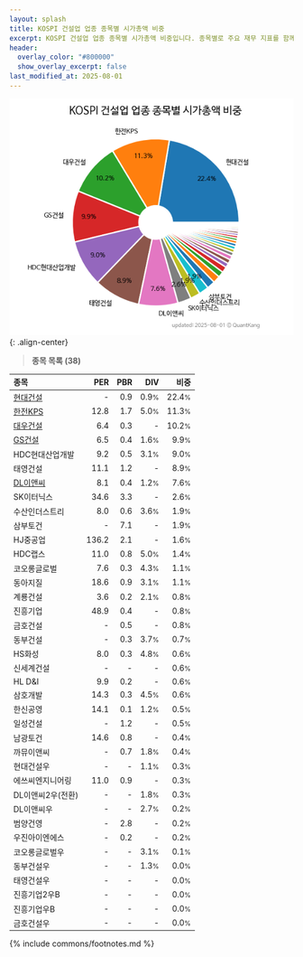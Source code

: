 ```yaml
---
layout: splash
title: KOSPI 건설업 업종 종목별 시가총액 비중
excerpt: KOSPI 건설업 업종 종목별 시가총액 비중입니다. 종목별로 주요 재무 지표를 함께 표시합니다.
header:
  overlay_color: "#800000"
  show_overlay_excerpt: false
last_modified_at: 2025-08-01
---
```



![KOSPI 건설업 업종 종목별 시가총액 비중](/stats/sector/images/kospi_업종_건설업_종목.png){: .align-center}


> **종목 목록 (38)**<a id="list"></a>

| **종목** | **PER** | **PBR** | **DIV** | **비중** |
| :------- | ------: | ------: | ------: | -------: |
| [현대건설](/000720/) | - | 0.9 | 0.9<small>%</small> | 22.4<small>%</small> |
| [한전KPS](/051600/) | 12.8 | 1.7 | 5.0<small>%</small> | 11.3<small>%</small> |
| [대우건설](/047040/) | 6.4 | 0.3 | - | 10.2<small>%</small> |
| [GS건설](/006360/) | 6.5 | 0.4 | 1.6<small>%</small> | 9.9<small>%</small> |
| HDC현대산업개발 | 9.2 | 0.5 | 3.1<small>%</small> | 9.0<small>%</small> |
| 태영건설 | 11.1 | 1.2 | - | 8.9<small>%</small> |
| [DL이앤씨](/375500/) | 8.1 | 0.4 | 1.2<small>%</small> | 7.6<small>%</small> |
| SK이터닉스 | 34.6 | 3.3 | - | 2.6<small>%</small> |
| 수산인더스트리 | 8.0 | 0.6 | 3.6<small>%</small> | 1.9<small>%</small> |
| 삼부토건 | - | 7.1 | - | 1.9<small>%</small> |
| HJ중공업 | 136.2 | 2.1 | - | 1.6<small>%</small> |
| HDC랩스 | 11.0 | 0.8 | 5.0<small>%</small> | 1.4<small>%</small> |
| 코오롱글로벌 | 7.6 | 0.3 | 4.3<small>%</small> | 1.1<small>%</small> |
| 동아지질 | 18.6 | 0.9 | 3.1<small>%</small> | 1.1<small>%</small> |
| 계룡건설 | 3.6 | 0.2 | 2.1<small>%</small> | 0.8<small>%</small> |
| 진흥기업 | 48.9 | 0.4 | - | 0.8<small>%</small> |
| 금호건설 | - | 0.5 | - | 0.8<small>%</small> |
| 동부건설 | - | 0.3 | 3.7<small>%</small> | 0.7<small>%</small> |
| HS화성 | 8.0 | 0.3 | 4.8<small>%</small> | 0.6<small>%</small> |
| 신세계건설 | - | - | - | 0.6<small>%</small> |
| HL D&I | 9.9 | 0.2 | - | 0.6<small>%</small> |
| 삼호개발 | 14.3 | 0.3 | 4.5<small>%</small> | 0.6<small>%</small> |
| 한신공영 | 14.1 | 0.1 | 1.2<small>%</small> | 0.5<small>%</small> |
| 일성건설 | - | 1.2 | - | 0.5<small>%</small> |
| 남광토건 | 14.6 | 0.8 | - | 0.4<small>%</small> |
| 까뮤이앤씨 | - | 0.7 | 1.8<small>%</small> | 0.4<small>%</small> |
| 현대건설우 | - | - | 1.1<small>%</small> | 0.3<small>%</small> |
| 에쓰씨엔지니어링 | 11.0 | 0.9 | - | 0.3<small>%</small> |
| DL이앤씨2우(전환) | - | - | 1.8<small>%</small> | 0.3<small>%</small> |
| DL이앤씨우 | - | - | 2.7<small>%</small> | 0.2<small>%</small> |
| 범양건영 | - | 2.8 | - | 0.2<small>%</small> |
| 우진아이엔에스 | - | 0.2 | - | 0.2<small>%</small> |
| 코오롱글로벌우 | - | - | 3.1<small>%</small> | 0.1<small>%</small> |
| 동부건설우 | - | - | 1.3<small>%</small> | 0.0<small>%</small> |
| 태영건설우 | - | - | - | 0.0<small>%</small> |
| 진흥기업2우B | - | - | - | 0.0<small>%</small> |
| 진흥기업우B | - | - | - | 0.0<small>%</small> |
| 금호건설우 | - | - | - | 0.0<small>%</small> |

{% include commons/footnotes.md %}